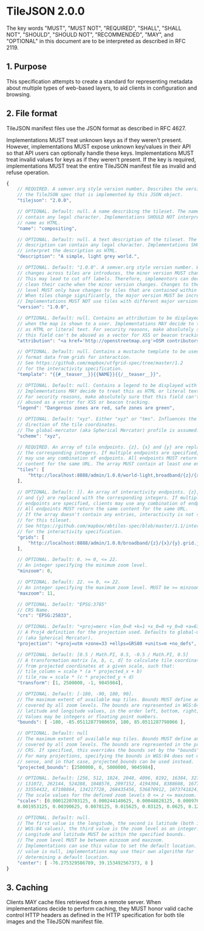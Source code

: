 # TileJSON 2.0.0

The key words "MUST", "MUST NOT", "REQUIRED", "SHALL", "SHALL NOT",
"SHOULD", "SHOULD NOT", "RECOMMENDED", "MAY", and "OPTIONAL" in
this document are to be interpreted as described in RFC 2119.

## 1. Purpose

This specification attempts to create a standard for representing
metadata about multiple types of web-based layers, to aid clients
in configuration and browsing.

## 2. File format

TileJSON manifest files use the JSON format as described in RFC 4627.

Implementations MUST treat unknown keys as if they weren't present.
However, implementations MUST expose unknown key/values in their API
so that API users can optionally handle these keys. Implementations MUST
treat invalid values for keys as if they weren't present. If the key is
required, implementations MUST treat the entire TileJSON manifest file
as invalid and refuse operation.


```javascript
{
    // REQUIRED. A semver.org style version number. Describes the version of
    // the TileJSON spec that is implemented by this JSON object.
    "tilejson": "2.0.0",

    // OPTIONAL. Default: null. A name describing the tileset. The name can
    // contain any legal character. Implementations SHOULD NOT interpret the
    // name as HTML.
    "name": "compositing",

    // OPTIONAL. Default: null. A text description of the tileset. The
    // description can contain any legal character. Implementations SHOULD NOT
    // interpret the description as HTML.
    "description": "A simple, light grey world.",

    // OPTIONAL. Default: "1.0.0". A semver.org style version number. When
    // changes across tiles are introduces, the minor version MUST change.
    // This may lead to cut off labels. Therefore, implementors can decide to
    // clean their cache when the minor version changes. Changes to the patch
    // level MUST only have changes to tiles that are contained within one tile.
    // When tiles change significantly, the major version MUST be increased.
    // Implementations MUST NOT use tiles with different major versions.
    "version": "1.0.0",

    // OPTIONAL. Default: null. Contains an attribution to be displayed
    // when the map is shown to a user. Implementations MAY decide to treat this
    // as HTML or literal text. For security reasons, make absolutely sure that
    // this field can't be abused as a vector for XSS or beacon tracking.
    "attribution": "<a href='http://openstreetmap.org'>OSM contributors</a>",

    // OPTIONAL. Default: null. Contains a mustache template to be used to
    // format data from grids for interaction.
    // See https://github.com/mapbox/utfgrid-spec/tree/master/1.2
    // for the interactivity specification.
    "template": "{{#__teaser__}}{{NAME}}{{/__teaser__}}",

    // OPTIONAL. Default: null. Contains a legend to be displayed with the map.
    // Implementations MAY decide to treat this as HTML or literal text.
    // For security reasons, make absolutely sure that this field can't be
    // abused as a vector for XSS or beacon tracking.
    "legend": "Dangerous zones are red, safe zones are green",

    // OPTIONAL. Default: "xyz". Either "xyz" or "tms". Influences the y
    // direction of the tile coordinates.
    // The global-mercator (aka Spherical Mercator) profile is assumed.
    "scheme": "xyz",

    // REQUIRED. An array of tile endpoints. {z}, {x} and {y} are replaced with
    // the corresponding integers. If multiple endpoints are specified, clients
    // may use any combination of endpoints. All endpoints MUST return the same
    // content for the same URL. The array MUST contain at least one endpoint.
    "tiles": [
        "http://localhost:8888/admin/1.0.0/world-light,broadband/{z}/{x}/{y}.png"
    ],

    // OPTIONAL. Default: []. An array of interactivity endpoints. {z}, {x}
    // and {y} are replaced with the corresponding integers. If multiple
    // endpoints are specified, clients may use any combination of endpoints.
    // All endpoints MUST return the same content for the same URL.
    // If the array doesn't contain any entries, interactivity is not supported
    // for this tileset.
    // See https://github.com/mapbox/mbtiles-spec/blob/master/1.1/interaction.md
    // for the interactivity specification.
    "grids": [
        "http://localhost:8888/admin/1.0.0/broadband/{z}/{x}/{y}.grid.json"
    ],

    // OPTIONAL. Default: 0. >= 0, <= 22.
    // An integer specifying the minimum zoom level.
    "minzoom": 0,

    // OPTIONAL. Default: 22. >= 0, <= 22.
    // An integer specifying the maximum zoom level. MUST be >= minzoom.
    "maxzoom": 11,

    // OPTIONAL. Default: "EPSG:3785"
    // CRS Name.
    "crs": "EPSG:25833",

    // OPTIONAL. Default: "+proj=merc +lon_0=0 +k=1 +x_0=0 +y_0=0 +a=6378137 +b=6378137 +towgs84=0,0,0,0,0,0,0 +units=m +no_defs"
    // A Proj4 definition for the projection used. Defaults to global-mercator
    // (aka Spherical Mercator).
    "projection": "+proj=utm +zone=33 +ellps=GRS80 +units=m +no_defs",

    // OPTIONAL. Default: [0.5 / Math.PI, 0.5, -0.5 / Math.PI, 0.5]
    // A transformation matrix [a, b, c, d] to calculate tile coordinate 
    // from projected coordinates at a given scale, such that:
    // tile_column = scale * (a * projected_x + b)
    // tile_row = scale * (c * projected_y + d)
    "transform": [1, 2500000, -1, 9045984],

    // OPTIONAL. Default: [-180, -90, 180, 90].
    // The maximum extent of available map tiles. Bounds MUST define an area
    // covered by all zoom levels. The bounds are represented in WGS:84
    // latitude and longitude values, in the order left, bottom, right, top.
    // Values may be integers or floating point numbers.
    "bounds": [ -180, -85.05112877980659, 180, 85.0511287798066 ],

    // OPTIONAL. Default: null
    // The maximum extent of available map tiles. Bounds MUST define an area
    // covered by all zoom levels. The bounds are represented in the projected
    // CRS. If specified, this overrides the bounds set by the "bounds" property.
    // For many projections, specifying the bounds in WGS:84 does not make
    // sense, and in that case, projected_bounds can be used instead.
    "projected_bounds": [2500000, 0, 5000000, 9045984],

    // OPTIONAL. Default: [256, 512, 1024, 2048, 4096, 8192, 16384, 32768, 65536, 
    // 131072, 262144, 524288, 1048576, 2097152, 4194304, 8388608, 16777216, 
    // 33554432, 67108864, 134217728, 268435456, 536870912, 1073741824]
    // The scale values for the defined zoom levels 0 <= z <= maxzoom.
    "scales": [0.0001220703125, 0.000244140625, 0.00048828125, 0.0009765625, 
    0.001953125, 0.00390625, 0.0078125, 0.015625, 0.03125, 0.0625, 0.125, 0.25, 0.5, 1.0, 2.0],

    // OPTIONAL. Default: null.
    // The first value is the longitude, the second is latitude (both in
    // WGS:84 values), the third value is the zoom level as an integer.
    // Longitude and latitude MUST be within the specified bounds.
    // The zoom level MUST be between minzoom and maxzoom.
    // Implementations can use this value to set the default location. If the
    // value is null, implementations may use their own algorithm for
    // determining a default location.
    "center": [ -76.275329586789, 39.153492567373, 8 ]
}
```


## 3. Caching

Clients MAY cache files retrieved from a remote server.
When implementations decide to perform caching, they MUST honor valid
cache control HTTP headers as defined in the HTTP specification for both
tile images and the TileJSON manifest file.
